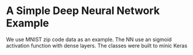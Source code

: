 # A Simple Deep Neural Network Example

We use MNIST zip code data as an example. The NN use an sigmoid activation function with dense layers.
The classes were built to minic Keras
